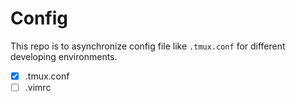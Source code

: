 # Config

This repo is to asynchronize config file like `.tmux.conf` for different developing environments.

- [x] .tmux.conf
- [ ] .vimrc 
